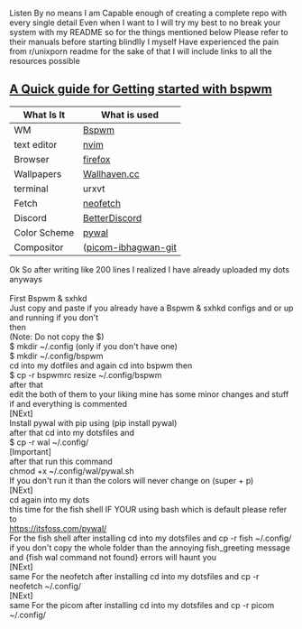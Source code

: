 Listen By no means I am Capable enough of creating a complete repo with every single detail Even when I want to I will try my best to no break your system with my README 
so for the things mentioned below Please refer to their manuals before starting blindlly I myself Have experienced the pain from r/unixporn readme
for the sake of that I will include links to all the resources possible

## [A Quick guide for Getting started with bspwm](https://www.instructables.com/Bspwm-Installation-and-Configuration/)

| What Is It    | What is used |
| ------------- | ------------- |
| WM  | [Bspwm](https://github.com/baskerville/bspwm.git)  |
| text editor  | [nvim](https://neovim.io/)  |
| Browser   | [firefox](https://www.mozilla.org/en-US/firefox/new/)  |
| Wallpapers   | [Wallhaven.cc](https://github.com/dylanaraps/neofetch.git)  |
| terminal   | urxvt |
| Fetch  | [neofetch](https://github.com/dylanaraps/neofetch.git)  |
| Discord   | [BetterDiscord](https://github.com/BetterDiscord/BetterDiscord.git)   |
| Color Scheme   | [pywal](https://github.com/dylanaraps/pywal)  |
| Compositor | ([picom-ibhagwan-git](https://github.com/ibhagwan/picom-ibhagwan-git.git) |




Ok So after writing like 200 lines I realized I have already uploaded my dots <br />
anyways <br /><br />
First Bspwm & sxhkd <br />
Just copy and paste if you already have a Bspwm & sxhkd configs and or up and running if you don't <br />
then <br />
(Note: Do not copy the $) <br />
$ mkdir ~/.config (only if you don't have one) <br />
$ mkdir ~/.config/bspwm <br />
cd into my dotfiles and again cd into bspwm then <br />
$ cp -r  bspwmrc resize ~/.config/bspwm <br />
after that <br />
edit the both of them to your liking mine has some minor changes and stuff if and everything is commented <br />
[NExt] <br />
Install pywal with pip using (pip install pywal)  <br />
after that cd into my dotsfiles and <br />
$ cp -r wal ~/.config/ <br />
[Important] <br />
after that run this command <br />
chmod +x ~/.config/wal/pywal.sh <br />
If you don't run it than the colors will never change on (super + p) <br />
[NExt] <br />
cd again into my dots <br />
this time for the fish shell IF YOUR using bash which is default please refer to <br />
https://itsfoss.com/pywal/ <br />
For the fish shell after installing cd into my dotsfiles and cp -r fish ~/.config/ <br />
if you don't copy the whole folder than the annoying fish_greeting message and {fish wal command not found} errors will haunt you <br />
[NExt] <br />
same For the neofetch after installing cd into my dotsfiles and cp -r neofetch ~/.config/ <br />
[NExt] <br />
same For the picom after installing cd into my dotsfiles and cp -r picom  ~/.config/ <br />
